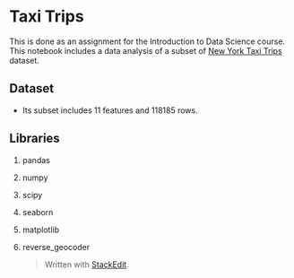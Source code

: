
# Taxi Trips
This is done as an assignment for the Introduction to Data Science course. This notebook includes a data analysis of a subset of [New York Taxi Trips](https://www.kaggle.com/c/nyc-taxi-trip-duration/) dataset.

## Dataset
- Its subset includes 11 features and 118185 rows.

## Libraries
1. pandas
2. numpy
3. scipy
4. seaborn
5. matplotlib
6. reverse_geocoder

	> Written with [StackEdit](https://stackedit.io/).
